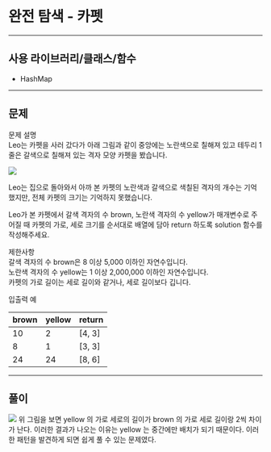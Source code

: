 # 완전 탐색 - 카펫

------------
## 사용 라이브러리/클래스/함수
- HashMap
------------
## 문제
문제 설명   
Leo는 카펫을 사러 갔다가 아래 그림과 같이 중앙에는 노란색으로 칠해져 있고 테두리 1줄은 갈색으로 칠해져 있는 격자 모양 카펫을 봤습니다.   

<img src=https://user-images.githubusercontent.com/56965398/120499737-406c9e80-c3fb-11eb-9fd7-8cc760e9ebc0.png>

Leo는 집으로 돌아와서 아까 본 카펫의 노란색과 갈색으로 색칠된 격자의 개수는 기억했지만, 전체 카펫의 크기는 기억하지 못했습니다.   

Leo가 본 카펫에서 갈색 격자의 수 brown, 노란색 격자의 수 yellow가 매개변수로 주어질 때 카펫의 가로, 세로 크기를 순서대로 배열에 담아 return 하도록 solution 함수를 작성해주세요.   

제한사항   
갈색 격자의 수 brown은 8 이상 5,000 이하인 자연수입니다.   
노란색 격자의 수 yellow는 1 이상 2,000,000 이하인 자연수입니다.   
카펫의 가로 길이는 세로 길이와 같거나, 세로 길이보다 깁니다. 

입출력 예   

brown|yellow|return|
|---|---|---|
10|2|[4, 3]|
8|1|[3, 3]|
24|24|[8, 6]||

------------
## 풀이
<img src=https://user-images.githubusercontent.com/56965398/120498482-35fdd500-c3fa-11eb-8bc5-9bff96988f80.png>
위 그림을 보면 yellow 의 가로 세로의 길이가 brown 의 가로 세로 길이랑 2씩 차이가 난다.   
이러한 결과가 나오는 이유는 yellow 는 중간에만 배치가 되기 때문이다.   
이러한 패턴을 발견하게 되면 쉽게 풀 수 있는 문제였다.
